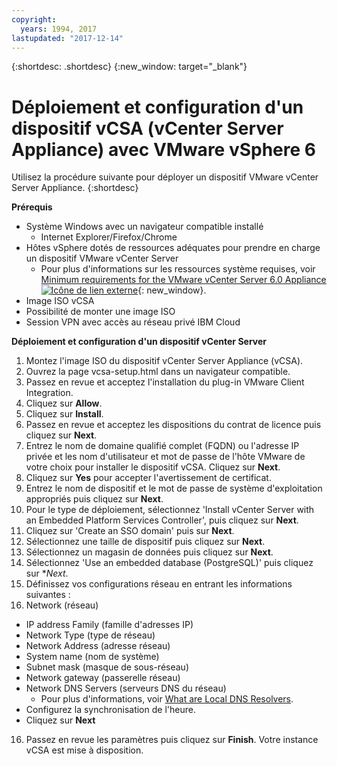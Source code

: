 ```yaml
---
copyright:
  years: 1994, 2017
lastupdated: "2017-12-14"
---
```


{:shortdesc: .shortdesc}
{:new_window: target="_blank"}

# Déploiement et configuration d'un dispositif vCSA (vCenter Server Appliance) avec VMware vSphere 6  

Utilisez la procédure suivante pour déployer un dispositif VMware vCenter Server Appliance.
{:shortdesc}

**Prérequis**
* Système Windows avec un navigateur compatible installé
  * Internet Explorer/Firefox/Chrome
* Hôtes vSphere dotés de ressources adéquates pour prendre en charge un dispositif VMware vCenter Server
  * Pour plus d'informations sur les ressources système requises, voir [Minimum requirements for the VMware vCenter Server 6.0 Appliance ![Icône de lien externe](../../icons/launch-glyph.svg "Icône de lien externe")](https://kb.vmware.com/s/article/2106572){: new_window}.
* Image ISO vCSA
  <!--* In the vmware section of IBM Cloud Download Services site or vmware.com: http://downloads.service.softlayer.com/vmware/VMware-VCSA-all-6.*.iso-->
* Possibilité de monter une image ISO
* Session VPN avec accès au réseau privé IBM Cloud

**Déploiement et configuration d'un dispositif vCenter Server**

1. Montez l'image ISO du dispositif vCenter Server Appliance (vCSA).
2. Ouvrez la page vcsa-setup.html dans un navigateur compatible.
3. Passez en revue et acceptez l'installation du plug-in VMware Client Integration.
4. Cliquez sur **Allow**.
5. Cliquez sur **Install**.
6. Passez en revue et acceptez les dispositions du contrat de licence puis cliquez sur **Next**.
7. Entrez le nom de domaine qualifié complet (FQDN) ou l'adresse IP privée et les nom d'utilisateur et mot de passe de l'hôte VMware de votre choix pour installer le dispositif vCSA. Cliquez sur **Next**.
8. Cliquez sur **Yes** pour accepter l'avertissement de certificat.
9. Entrez le nom de dispositif et le mot de passe de système d'exploitation appropriés puis cliquez sur **Next**.
10. Pour le type de déploiement, sélectionnez 'Install vCenter Server with an Embedded Platform Services Controller', puis cliquez sur **Next**.
11. Cliquez sur 'Create an SSO domain' puis sur **Next**. <!-- if "create a new" is in the UI, it needs to be changed to "Create an SSO..."-->
12. Sélectionnez une taille de dispositif puis cliquez sur **Next**.
13. Sélectionnez un magasin de données puis cliquez sur **Next**.
14. Sélectionnez 'Use an embedded database (PostgreSQL)' puis cliquez sur **Next*.
15. Définissez vos configurations réseau en entrant les informations suivantes : 
  1. Network (réseau)
  * IP address Family (famille d'adresses IP)
  * Network Type (type de réseau)
  * Network Address (adresse réseau)
  * System name (nom de système)
  * Subnet mask (masque de sous-réseau)
  * Network gateway (passerelle réseau)
  * Network DNS Servers (serveurs DNS du réseau)
      * Pour plus d'informations, voir [What are Local DNS Resolvers](/docs/infrastructure/dns/dns-faq.html#what-are-the-local-dns-resolvers-).
  * Configurez la synchronisation de l'heure.
  * Cliquez sur **Next**
16. Passez en revue les paramètres puis cliquez sur **Finish**. Votre instance vCSA est mise à disposition.

